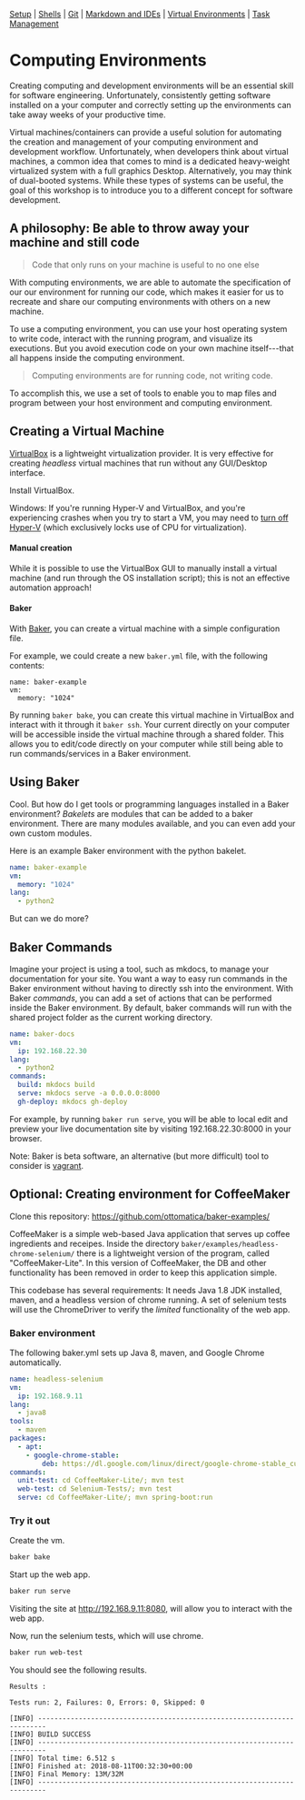 [Setup](Setup.md#setup) | [Shells](Shells.md#shells) |  [Git](Git.md#git) | [Markdown and IDEs](MarkdownEditors.md#markdown) |  [Virtual Environments](Environments.md#environments) | [Task Management](OnlineTools.md#online-tools)

# Computing Environments

Creating computing and development environments will be an essential skill for software engineering. Unfortunately, consistently getting software installed on a your computer and correctly setting up the environments can take away weeks of your productive time.

Virtual machines/containers can provide a useful solution for automating the creation and management of your computing environment and development workflow. Unfortunately, when developers think about virtual machines, a common idea that comes to mind is a dedicated heavy-weight virtualized system with a full graphics Desktop. Alternatively, you may think of dual-booted systems. While these types of systems can be useful, the goal of this workshop is to introduce you to a different concept for software development.

## A philosophy: Be able to throw away your machine and still code

> Code that only runs on your machine is useful to no one else

With computing environments, we are able to automate the specification of our our environment for running our code, which makes it easier for us to recreate and share our computing environments with others on a new machine.

To use a computing environment, you can use your host operating system to write code, interact with the running program, and visualize its executions. But you avoid execution code on your own machine itself---that all happens inside the computing environment.

> Computing environments are for running code, not writing code.

To accomplish this, we use a set of tools to enable you to map files and program between your host environment and computing environment. 

## Creating a Virtual Machine

[VirtualBox](https://www.virtualbox.org/wiki/Downloads) is a lightweight virtualization provider. It is very effective for creating *headless* virtual machines that run without any GUI/Desktop interface.

Install VirtualBox.

Windows: If you're running Hyper-V and VirtualBox, and you're experiencing crashes when you try to start a VM, you may need to [turn off Hyper-V](https://superuser.com/questions/540055/convenient-way-to-enable-disable-hyper-v-in-windows-8) (which exclusively locks use of CPU for virtualization).

#### Manual creation

While it is possible to use the VirtualBox GUI to manually install a virtual machine (and run through the OS installation script); this is not an effective automation approach!

#### Baker

With [Baker](https://getbaker.io), you can create a virtual machine with a simple configuration file.

For example, we could create a new `baker.yml` file, with the following contents:

```
name: baker-example
vm:
  memory: "1024"
```

By running `baker bake`, you can create this virtual machine in VirtualBox and interact with it through it `baker ssh`. Your current directly on your computer will be accessible inside the virtual machine through a shared folder. This allows you to edit/code directly on your computer while still being able to run commands/services in a Baker environment.

## Using Baker

Cool. But how do I get tools or programming languages installed in a Baker environment? _Bakelets_ are modules that can be added to a baker environment. There are many modules available, and you can even add your own custom modules.

Here is an example Baker environment with the python bakelet.

``` yml
name: baker-example
vm:
  memory: "1024"
lang:
  - python2
```

But can we do more?

## Baker Commands

Imagine your project is using a tool, such as mkdocs, to manage your documentation for your site. You want a way to easy run commands in the Baker environment without having to directly ssh into the environment. With Baker *commands*, you can add a set of actions that can be performed inside the Baker environment. By default, baker commands will run with the shared project folder as the current working directory.

``` yml
name: baker-docs
vm: 
  ip: 192.168.22.30
lang:
  - python2
commands:
  build: mkdocs build
  serve: mkdocs serve -a 0.0.0.0:8000
  gh-deploy: mkdocs gh-deploy
```

For example, by running `baker run serve`, you will be able to local edit and preview your live documentation site by visiting 192.168.22.30:8000 in your browser.

Note: Baker is beta software, an alternative (but more difficult) tool to consider is [vagrant](https://www.vagrantup.com/).

## Optional: Creating environment for CoffeeMaker

Clone this repository:
https://github.com/ottomatica/baker-examples/

CoffeeMaker is a simple web-based Java application that serves up coffee ingredients and receipes. Inside the directory `baker/examples/headless-chrome-selenium/` there is a lightweight version of the program, called "CoffeeMaker-Lite". In this version of CoffeeMaker, the DB and other functionality has been removed in order to keep this application simple.

This codebase has several requirements: It needs Java 1.8 JDK installed, maven, and a headless version of chrome running. A set of selenium tests will use the ChromeDriver to verify the _limited_ functionality of the web app.

### Baker environment

The following baker.yml sets up Java 8, maven, and Google Chrome automatically.

``` yaml
name: headless-selenium
vm:
  ip: 192.168.9.11
lang:
  - java8
tools:
  - maven
packages:
  - apt:
    - google-chrome-stable:
        deb: https://dl.google.com/linux/direct/google-chrome-stable_current_amd64.deb
commands:
  unit-test: cd CoffeeMaker-Lite/; mvn test
  web-test: cd Selenium-Tests/; mvn test
  serve: cd CoffeeMaker-Lite/; mvn spring-boot:run
```

### Try it out

Create the vm.

``` bash
baker bake
```

Start up the web app.

``` bash
baker run serve
```

Visiting the site at http://192.168.9.11:8080, will allow you to interact with the web app.

Now, run the selenium tests, which will use chrome.

``` bash
baker run web-test
```

You should see the following results.

```
Results :

Tests run: 2, Failures: 0, Errors: 0, Skipped: 0

[INFO] ------------------------------------------------------------------------
[INFO] BUILD SUCCESS
[INFO] ------------------------------------------------------------------------
[INFO] Total time: 6.512 s
[INFO] Finished at: 2018-08-11T00:32:30+00:00
[INFO] Final Memory: 13M/32M
[INFO] ------------------------------------------------------------------------
```

